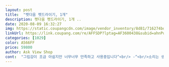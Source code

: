 ```yaml
---
layout: post 
title:  "펫다움 펫드라이기, 1개" 
description: 펫다움 펫드라이기, 1개 ..
date: 2020-08-09 16:32:27 
img: https://static.coupangcdn.com/image/vendor_inventory/8d81/716274bd22747915a4510f60a86b20e46663ec2d2b0ecde982bd62752d7b.jpg 
linkUrl: https://link.coupang.com/re/AFFSDP?lptag=AF3600438&subid=ahnPublicAsk&pageKey=1595387680&itemId=2725548343&vendorItemId=70715738486&traceid=V0-113-ed461fd6c12c00d5 
categories: [1029] 
color: A566FF 
price: 59800 
author: Ask View Shop 
cont:  "그립감이 조금 아쉽지만 너무너무 만족하고 사용중입니다^<br/> -^<br/>소리는 생각보다 크긴한데 빗질을 하면서 드라이 하니 건조시간이 줄어들어 너무 좋아요^^<br/>손으로 잡는 부분이 조금 두꺼워서 오래 들고 쓰기엔 조금 불편한감이 있겠지만 손아프기 전에 건조가 다 돼니 큰 무리는 없을것 같아요^^<br/>아직 사용전인데 일단 생각보다 엄청크고요  일반사용하는 빗보다 조금 큰지알았는데 엄청크고 드라이소리도 2단으로하면엄청커서 강아지가 청소기돌릴때처럼 놀라서 도망가네요 ㅋㅋ적응되면 털말리긴 쉬울지모르겠으나 지금은 일단 배송받은후 제 후기는 가격좀있는편인데 쓸만한물건이 되길... <br/> 입니다.<br/><br/>온도 조절도 가능해서 얼굴쪽은 미지근한 바람으로 말려주니 애기가 얌전히 잘 있고 심지어 드라이 하며 잠도 자네요<br/>일반드라이기 사용했는데 뜨거비 않고 온도 조절가능해서 너무 좋아요<br/>제품 구매하고 두번째 사용하고 후기 남깁니다.<br/><br/>팻드라이기 구입하기전에<br/>" 
---
```

